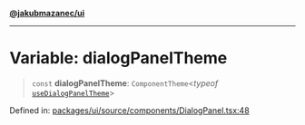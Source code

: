 [**@jakubmazanec/ui**](../README.md)

---

# Variable: dialogPanelTheme

> `const` **dialogPanelTheme**: `ComponentTheme`\<_typeof_
> [`useDialogPanelTheme`](../functions/useDialogPanelTheme.md)\>

Defined in:
[packages/ui/source/components/DialogPanel.tsx:48](https://github.com/jakubmazanec/tools/blob/4a8f82fa13ce52bb52e412e9ac98b543cce14fc2/packages/ui/source/components/DialogPanel.tsx#L48)
